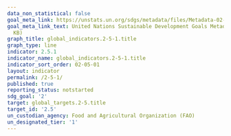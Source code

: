 ```yaml
---
data_non_statistical: false
goal_meta_link: https://unstats.un.org/sdgs/metadata/files/Metadata-02-05-01.pdf
goal_meta_link_text: United Nations Sustainable Development Goals Metadata (PDF 334
  KB)
graph_title: global_indicators.2-5-1.title
graph_type: line
indicator: 2.5.1
indicator_name: global_indicators.2-5-1.title
indicator_sort_order: 02-05-01
layout: indicator
permalink: /2-5-1/
published: true
reporting_status: notstarted
sdg_goal: '2'
target: global_targets.2-5.title
target_id: '2.5'
un_custodian_agency: Food and Agricultural Organization (FAO)
un_designated_tier: '1'
---
```

